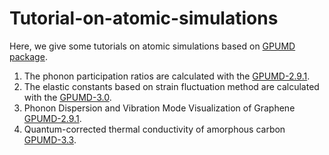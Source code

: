 # Tutorial-on-atomic-simulations
Here, we give some tutorials on atomic simulations based on [GPUMD package](https://github.com/brucefan1983/GPUMD).
1. The phonon participation ratios are calculated with the [GPUMD-2.9.1](https://github.com/brucefan1983/GPUMD/releases/tag/v2.9.1).
2. The elastic constants based on strain fluctuation method are calculated with the [GPUMD-3.0](https://github.com/brucefan1983/GPUMD/releases/tag/v3.0).
3. Phonon Dispersion and Vibration Mode Visualization of Graphene [GPUMD-2.9.1](https://github.com/brucefan1983/GPUMD/releases/tag/v2.9.1).
4. Quantum-corrected thermal conductivity of amorphous carbon [GPUMD-3.3](https://github.com/brucefan1983/GPUMD/releases/tag/v3.3).
